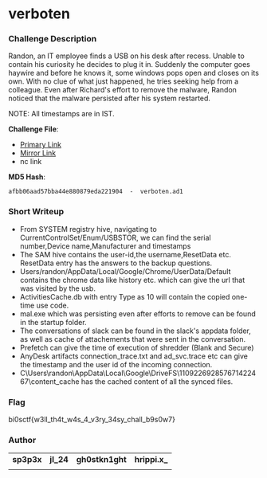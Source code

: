 # verboten

### Challenge Description

Randon, an IT employee finds a USB on his desk after recess. Unable to contain his curiosity he decides to plug it in. Suddenly the computer goes haywire and before he knows it, some windows pops open and closes on its own. With no clue of what just happened, he tries seeking help from a colleague. Even after Richard's effort to remove the malware, Randon noticed that the malware persisted after his system restarted.

NOTE: All timestamps are in IST.

**Challenge File**:
+ [Primary Link](https://drive.google.com/drive/folders/1nPeDwniE4gHdXz_x70_oC433f3cXLvbe?usp=sharing)
+ [Mirror Link](https://mega.nz/file/MvkzWBTA#SNdR2q4_8EhqHFUI-1_1Ae0k1wI5ZwVJLsgyBrYV05o)
+ nc link

**MD5 Hash**: 

`afbb06aad57bba44e880879eda221904  -  verboten.ad1`

### Short Writeup

+  From SYSTEM registry hive, navigating to CurrentControlSet/Enum/USBSTOR, we can find the serial number,Device name,Manufacturer and timestamps
+  The SAM hive contains the user-id,the username,ResetData etc. ResetData entry has the answers to the backup questions.
+  Users/randon/AppData/Local/Google/Chrome/UserData/Default contains the chrome data like history etc. which can give the url that was visited by the usb.
+  ActivitiesCache.db with entry Type as 10 will contain the copied one-time use code.
+  mal.exe which was persisting even after efforts to remove can be found in the startup folder.
+  The conversations of slack can be found in the slack's appdata folder, as well as cache of attachements that were sent in the conversation.
+  Prefetch can give the time of execution of shredder (Blank and Secure)
+  AnyDesk artifacts connection_trace.txt and ad_svc.trace etc can give the timestamp and the user id of the incoming connection.
+  C\Users\randon\AppData\Local\Google\DriveFS\110922692857671422467\content_cache has the cached content of all the synced files.

### Flag

bi0sctf{w3ll_th4t_w4s_4_v3ry_34sy_chall_b9s0w7}

### Author

|            |           |                 |               |
|------------|-----------|-----------------|---------------|
| **sp3p3x** | **jl_24** | **gh0stkn1ght** | **hrippi.x_** |
|            |           |                 |               |